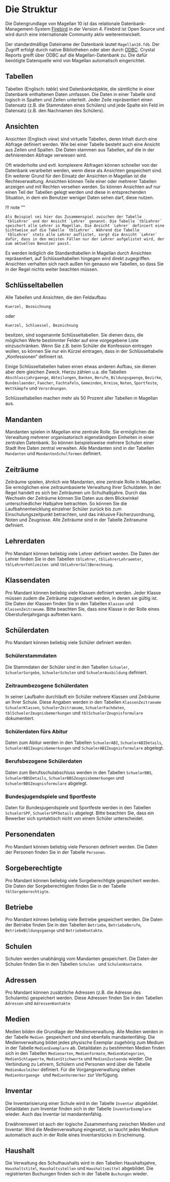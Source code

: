 # Die Struktur

Die Datengrundlage von Magellan 10 ist das relationale Datenbank-Management-System [Firebird](https://firebirdsql.org/) in der Version 4. Firebird ist Open Source und wird durch eine internationale Community aktiv weiterentwickelt.

Der standardmäßige Dateiname der Datenbank lautet `Magellan10.fdb`. Der Zugriff erfolgt durch native Bibliotheken oder aber durch [ODBC](https://learn.microsoft.com/en-us/sql/odbc/microsoft-open-database-connectivity-odbc). Crystal Reports greift über ODBC auf die Magellan-Datenbank zu. Die dafür benötigte Datenquelle wird von Magellan automatisch eingerichtet.

## Tabellen

Tabellen (Englisch: *table*) sind Datenbankobjekte, die sämtliche in einer Datenbank enthaltenen Daten umfassen. Die Daten in einer Tabelle sind logisch in Spalten und Zeilen unterteilt. Jeder Zeile repräsentiert einen Datensatz (z.B. die Stammdaten eines Schülers) und jede Spalte ein Feld im Datensatz (z.B. den Nachnamen des Schülers).

## Ansichten

Ansichten (Englisch *view*) sind virtuelle Tabellen, deren Inhalt durch eine Abfrage definiert werden. Wie bei einer Tabelle besteht auch eine Ansicht aus Zeilen und Spalten. Die Daten stammen aus Tabellen, auf die in der definierenden Abfrage verwiesen wird. 

Oft wiederholte und evtl. komplexere Abfragen können schneller von der Datenbank verarbeitet werden, wenn diese als Ansichten gespeichert sind. Ein weiterer Grund für den Einsatz der Ansichten in Magellan ist die Rechteverwaltung. Ansichten können Teile einer oder mehrerer Tabellen anzeigen und mit Rechten versehen werden. So können Ansichten auf nur einen Teil der Tabellen gelegt werden und diese in entsprechenden Situation, in dem ein Benutzer weniger Daten sehen darf, diese nutzen.

!!! note ""

    Als Beispiel sei hier das Zusammenspiel zwischen der Tabelle `tblLehrer` und der Ansicht `Lehrer` genannt. Die Tabelle `tblLehrer` speichert alle Lehrer in Magellan. Die Ansicht `Lehrer` definiert eine Sichtweise auf die Tabelle `tblLehrer`. Während die Tabelle `tblLehrer` stets alle Lehrer auflistet, sorgt die Ansicht `Lehrer` dafür, dass in den meisten Fällen nur der Lehrer aufgelistet wird, der zum aktuellen Benutzer passt.

Es werden lediglich die Standardtabellen in Magellan durch Ansichten repräsentiert, auf Schlüsseltabellen hingegen wird direkt zugegriffen. Ansichten verhalten sich nach außen hin genauso wie Tabellen, so dass Sie in der Regel nichts weiter beachten müssen.

## Schlüsseltabellen

Alle Tabellen und Ansichten, die den Feldaufbau 

``` csv
Kuerzel, Bezeichnung
```

oder

``` csv
Kuerzel, Schluessel, Bezeichnung
```

besitzen, sind sogenannte Schlüsseltabellen. Sie dienen dazu, die möglichen Werte bestimmter Felder auf eine vorgegebene Liste einzuschränken. Wenn Sie z.B. beim Schüler die Konfession eintragen wollen, so können Sie nur ein Kürzel eintragen, dass in der Schlüsseltabelle „Konfessionen“ definiert ist.

Einige Schlüsseltabellen haben einen etwas anderen Aufbau, sie dienen aber dem gleichen Zweck. Hierzu zählen u.a. die Tabellen `Abschlussjahrgaenge`,  `Abteilungen`, `Banken`, `Berufe`, `Bildungsgaenge`, `Bezirke`, `Bundeslaender`, `Faecher`, `Fachtafeln`, `Gemeinden`, `Kreise`, `Noten`, `Sportfeste`, `Wettkämpfe` und `Verordnungen`.

Schlüsseltabellen machen mehr als 50 Prozent aller Tabellen in Magellan aus.

## Mandanten

Mandanten spielen in Magellan eine zentrale Rolle. Sie ermöglichen die Verwaltung mehrerer organisatorisch eigenständigen Einheiten in einer zentralen Datenbank. So können beispielsweise mehrere Schulen einer Stadt Ihre Daten zentral verwalten. Alle Mandanten sind in der Tabellen `Mandanten` und `MandantenSchulformen` definiert.

## Zeiträume

Zeiträume spielen, ähnlich wie Mandanten, eine zentrale Rolle in Magellan. Sie ermöglichen eine zeitraumbasierte Verwaltung Ihrer Schuldaten. In der Regel handelt es sich bei Zeiträumen um Schulhalbjahre. Durch das Wechseln der Zeiträume können Sie Daten aus dem Blickwinkel unterschiedlicher Halbjahre betrachten. So können Sie die Laufbahnentwicklung einzelner Schüler zurück bis zum Einschulungszeitpunkt betrachten, und das inklusive Fächerzuordnung, Noten und Zeugnisse. Alle Zeiträume sind in der Tabelle Zeitraeume definiert.

## Lehrerdaten

Pro Mandant können beliebig viele Lehrer definiert werden. Die Daten der Lehrer finden Sie in den Tabellen `tblLehrer`, `tblLehrerLehraemter`, `tblLehrerFehlzeiten `und `tblLehrerSollBerechnung`.

## Klassendaten

Pro Mandant können beliebig viele Klassen definiert werden. Jeder Klasse müssen zudem die Zeiträume zugeordnet werden, in denen sie gültig ist. Die Daten der Klassen finden Sie in den Tabellen `Klassen` und `KlassenZeitraeume`.
Bitte beachten Sie, dass eine Klasse in der Rolle eines Oberstufenjahrgangs auftreten kann.

## Schülerdaten

Pro Mandant können beliebig viele Schüler definiert werden.

### Schülerstammdaten

Die Stammdaten der Schüler sind in den Tabellen `Schueler`, `SchuelerSorgebe`, `SchuelerSchulen` und `SchuelerAusbildung` definiert.

### Zeitraumbezogene Schülerdaten

In seiner Laufbahn durchläuft ein Schüler mehrere Klassen und Zeiträume an Ihrer Schule. Diese Angaben werden in den Tabellen `KlassenZeitraeume` `SchuelerKlassen`, `SchuelerZeitraeume`, `SchuelerFachdaten`, `tblSchuelerZeugnisbemerkungen` und `tblSchuelerZeugnisformulare` dokumentiert.

### Schülerdaten fürs Abitur

Daten zum Abitur werden in den Tabellen `SchuelerABI`, `SchuelerABIDetails`, `SchuelerABIZeugnisbemerkungen` und `SchuelerABIZeugnisformulare` abgelegt.

### Berufsbezogene Schülerdaten

Daten zum Berufsschulabschluss werden in den Tabellen `SchuelerBBS`, `SchuelerBBSDetails`, `SchuelerBBSZeugnisbemerkungen` und `SchuelerBBSZeugnisformulare` abgelegt.

### Bundesjugendspiele und Sportfeste

Daten für Bundesjugendspiele und Sportfeste werden in den Tabellen `SchuelerSPF`, `SchuelerSPFDetails` abgelegt.
Bitte beachten Sie, dass ein Bewerber sich syntaktisch nicht von einem Schüler unterscheidet.

## Personendaten

Pro Mandant können beliebig viele Personen definiert werden. Die Daten der Personen finden Sie in der Tabelle `Personen`.

## Sorgeberechtigte

Pro Mandant können beliebig viele Sorgeberechtigte gespeichert werden. Die Daten der Sorgeberechtigten finden Sie in der Tabelle `tblSorgeberechtigte`.

## Betriebe

Pro Mandant können beliebig viele Betriebe gespeichert werden. Die Daten der Betriebe finden Sie in den Tabellen `Betriebe`, `BetriebeBerufe`, `BetriebeBildungsgaenge` und `BetriebeKontakte`.

## Schulen

Schulen werden unabhängig vom Mandanten gespeichert. Die Daten der Schulen finden Sie in den Tabellen `Schulen ` und `SchulenKontakte`.

## Adressen

Pro Mandant können zusätzliche Adressen (z.B. die Adresse des Schulamts) gespeichert werden. Diese Adressen finden Sie in den Tabellen `Adressen` und `AdressenKontakte`

## Medien

Medien bilden die Grundlage der Medienverwaltung. Alle Medien werden in der Tabelle `Medien `gespeichert und sind ebenfalls mandantenfähig. Die Medienverwaltung bildet jedes physische Exemplar zugehörig zum Medium in der Tabelle `MedienExemplare` ab. Detaildaten zu bestimmten Medien finden sich in den Tabellen `Medienarten`, `Medienformate`, `MedienKategorien`, `MedienSchlagworte`, `MedienStichworte` und `MedienZustaende` wieder. Die Verbindung zu Lehrern, Schülern und Personen wird über die Tabelle `MedienAusleiher` definiert. Für die Vorgangsverwaltung stehen `MedienVorgaenge ` und `MedienVormerker` zur Verfügung.

## Inventar

Die Inventarisierung einer Schule wird in der Tabelle `Inventar` abgebildet. Detaildaten zum Inventar finden sich in der Tabelle `InventarExemplare` wieder. Auch das Inventar ist mandantenfähig.

Erwähnenswert ist auch der logische Zusammenhang zwischen Medien und Inventar: Wird die Medienverwaltung eingesetzt, so taucht jedes Medium automatisch auch in der Rolle eines Inventarstücks in Erscheinung.

## Haushalt

Die Verwaltung des Schulhaushalts wird in den Tabellen Haushaltsjahre, `Haushaltstitel`, `Haushaltsstellen` und `Haushaltsmittel` abgebildet. Die registrierten Buchungen finden sich in der Tabelle `Buchungen` wieder.
